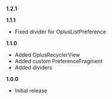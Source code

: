 **1.2.1**  
  
**1.1.1**
- Fixed divider for OplusListPreference

**1.1.0**
- Added OplusRecyclerView
- Added custom PreferenceFragment
- Added dividers

**1.0.0**
- Initial release